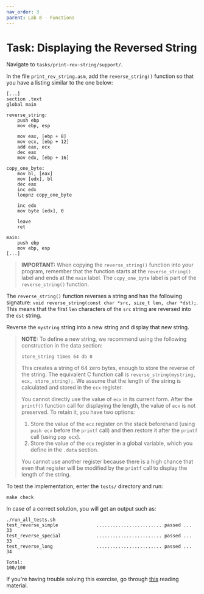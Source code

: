 ```yaml
---
nav_order: 3
parent: Lab 8 - Functions
---
```


# Task: Displaying the Reversed String

Navigate to `tasks/print-rev-string/support/`.

In the file `print_rev_string.asm`, add the `reverse_string()` function so that you have a listing similar to the one below:

```Assembly
[...]
section .text
global main

reverse_string:
    push ebp
    mov ebp, esp

    mov eax, [ebp + 8]
    mov ecx, [ebp + 12]
    add eax, ecx
    dec eax
    mov edx, [ebp + 16]

copy_one_byte:
    mov bl, [eax]
    mov [edx], bl
    dec eax
    inc edx
    loopnz copy_one_byte

    inc edx
    mov byte [edx], 0

    leave
    ret

main:
    push ebp
    mov ebp, esp
[...]
```

> **IMPORTANT:**  When copying the `reverse_string()` function into your program, remember that the function starts at the `reverse_string()` label and ends at the `main` label.
> The `copy_one_byte` label is part of the `reverse_string()` function.

The `reverse_string()` function reverses a string and has the following signature: `void reverse_string(const char *src, size_t len, char *dst);`.
This means that the first `len` characters of the `src` string are reversed into the `dst` string.

Reverse the `mystring` string into a new string and display that new string.

> **NOTE:**  To define a new string, we recommend using the following construction in the data section:
>
> ```Assembly
> store_string times 64 db 0
> ```
>
> This creates a string of 64 zero bytes, enough to store the reverse of the string.
> The equivalent C function call is `reverse_string(mystring, ecx, store_string);`.
> We assume that the length of the string is calculated and stored in the `ecx` register.
>
> You cannot directly use the value of `ecx` in its current form.
> After the `printf()` function call for displaying the length, the value of `ecx` is not preserved.
> To retain it, you have two options:
>
> 1. Store the value of the `ecx` register on the stack beforehand (using `push ecx` before the `printf` call) and then restore it after the `printf` call (using `pop ecx`).
> 1. Store the value of the `ecx` register in a global variable, which you define in the `.data` section.
>
> You cannot use another register because there is a high chance that even that register will be modified by the `printf` call to display the length of the string.

To test the implementation, enter the `tests/` directory and run:

```console
make check
```

In case of a correct solution, you will get an output such as:

```text
./run_all_tests.sh
test_reverse_simple              ........................ passed ...  33
test_reverse_special             ........................ passed ...  33
test_reverse_long                ........................ passed ...  34

Total:                                                           100/100
```

If you're having trouble solving this exercise, go through [this](../../reading/functions.md) reading material.
